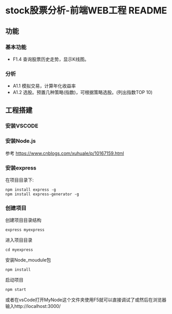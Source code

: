 # stock股票分析-前端WEB工程 README

## 功能
### 基本功能
* F1.4 查询股票历史走势，显示K线图。

### 分析
* A1.1 模拟交易，计算年化收益率
* A1.2 选股。预置几种策略(指数)，可根据策略选股。(列出指数TOP 10)

## 工程搭建
### 安装VSCODE
### 安装Node.js
参考 https://www.cnblogs.com/xuhuale/p/10167159.html
### 安装express
在项目目录下:
```
npm install express -g
npm install express-generator -g
```
### 创建项目
创建项目目录结构
```
express myexpress
```
进入项目目录
```
cd myexpress
```
安装Node_moudule包
```
npm install
```
启动项目
```
npm start
```
或者在vsCode打开MyNode这个文件夹使用F5就可以直接调试了或然后在浏览器输入http://localhost:3000/

